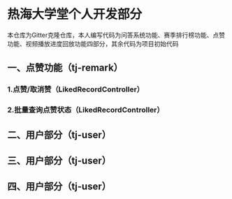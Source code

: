 # 热海大学堂个人开发部分
本仓库为Gitter克隆仓库，本人编写代码为问答系统功能、赛季排行榜功能、点赞功能、视频播放进度回放功能四部分，其余代码为项目初始代码
## 一、点赞功能（tj-remark）
### 1.点赞/取消赞（LikedRecordController）
### 2.批量查询点赞状态（LikedRecordController）
## 二、用户部分（tj-user）
## 三、用户部分（tj-user）
## 四、用户部分（tj-user）
